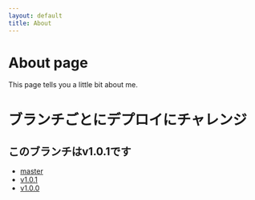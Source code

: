 ```yaml
---
layout: default
title: About
---
```


# About page

This page tells you a little bit about me.

# ブランチごとにデプロイにチャレンジ
## このブランチはv1.0.1です
 - [master]()
 - [v1.0.1]()
 - [v1.0.0]()